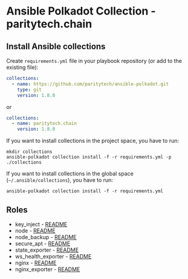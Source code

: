 # Ansible Polkadot Collection - paritytech.chain

## Install Ansible collections

Create `requirements.yml` file in your playbook repository (or add to the existing file):
```yaml
collections:
  - name: https://github.com/paritytech/ansible-polkadot.git
    type: git
    version: 1.8.0
```

or

```yaml
collections:
  - name: paritytech.chain
    version: 1.8.0
```

If you want to install collections in the project space, you have to run:
```commandline
mkdir collections
ansible-polkadot collection install -f -r requirements.yml -p ./collections
```

If you want to install collections in the global space (`~/.ansible/collections`),
you have to run:
```commandline
ansible-polkadot collection install -f -r requirements.yml
```

## Roles

* key_inject - [README](./roles/key_inject/README.md)
* node - [README](./roles/node/README.md)
* node_backup - [README](./roles/node_backup/README.md)
* secure_apt - [README](./roles/secure_apt/README.md)
* state_exporter - [README](./roles/state_exporter/README.md)
* ws_health_exporter - [README](./roles/ws_health_exporter/README.md)
* nginx - [README](./roles/nginx/README.md)
* nginx_exporter - [README](./roles/nginx_exporter/README.md)
